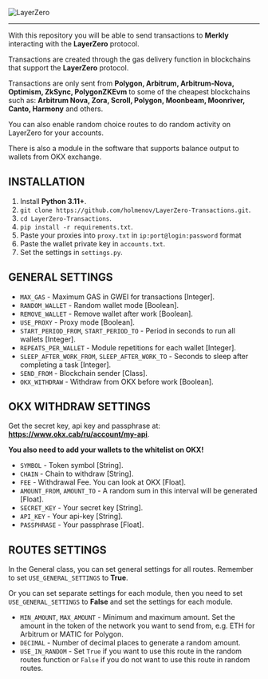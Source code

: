 ![LayerZero](https://i.imgur.com/rX6SXJ0.png)

---

With this repository you will be able to send transactions to **Merkly** interacting with the **LayerZero** protocol.

Transactions are created through the gas delivery function in blockchains that support the **LayerZero** protocol.

Transactions are only sent from **Polygon, Arbitrum, Arbitrum-Nova, Optimism, ZkSync, PolygonZKEvm** to some of the cheapest blockchains such as: **Arbitrum Nova, Zora, Scroll, Polygon, Moonbeam, Moonriver, Canto, Harmony** and others.

You can also enable random choice routes to do random activity on LayerZero for your accounts.

There is also a module in the software that supports balance output to wallets from OKX exchange.

## INSTALLATION

1. Install **Python 3.11+**.
2. `git clone https://github.com/holmenov/LayerZero-Transactions.git`.
3. `cd LayerZero-Transactions`.
4. `pip install -r requirements.txt`.
5. Paste your proxies into `proxy.txt` in `ip:port@login:password` format
6. Paste the wallet private key in `accounts.txt`.
7. Set the settings in `settings.py`.

## GENERAL SETTINGS

- `MAX_GAS` - Maximum GAS in GWEI for transactions [Integer].
- `RANDOM_WALLET` - Random wallet mode [Boolean].
- `REMOVE_WALLET` - Remove wallet after work [Boolean].
- `USE_PROXY` - Proxy mode [Boolean].
- `START_PERIOD_FROM`, `START_PERIOD_TO` - Period in seconds to run all wallets [Integer].
- `REPEATS_PER_WALLET` - Module repetitions for each wallet [Integer].
- `SLEEP_AFTER_WORK_FROM`, `SLEEP_AFTER_WORK_TO` - Seconds to sleep after completing a task [Integer].
- `SEND_FROM` - Blockchain sender [Class].
- `OKX_WITHDRAW` - Withdraw from OKX before work [Boolean].

## OKX WITHDRAW SETTINGS

Get the secret key, api key and passphrase at: **https://www.okx.cab/ru/account/my-api**.

**You also need to add your wallets to the whitelist on OKX!**

- `SYMBOL` - Token symbol [String].
- `CHAIN` - Chain to withdraw [String].
- `FEE` - Withdrawal Fee. You can look at OKX [Float].
- `AMOUNT_FROM`, `AMOUNT_TO` - A random sum in this interval will be generated [Float].
- `SECRET_KEY` - Your secret key [String].
- `API_KEY` - Your api-key [String].
- `PASSPHRASE` - Your passphrase [Float].

## ROUTES SETTINGS

In the General class, you can set general settings for all routes. Remember to set `USE_GENERAL_SETTINGS` to **True**.

Or you can set separate settings for each module, then you need to set `USE_GENERAL_SETTINGS` to **False** and set the settings for each module.

- `MIN_AMOUNT`, `MAX_AMOUNT` - Minimum and maximum amount. Set the amount in the token of the network you want to send from, e.g. ETH for Arbitrum or MATIC for Polygon.
- `DECIMAL` - Number of decimal places to generate a random amount.
- `USE_IN_RANDOM` - Set `True` if you want to use this route in the random routes function or `False` if you do not want to use this route in random routes.